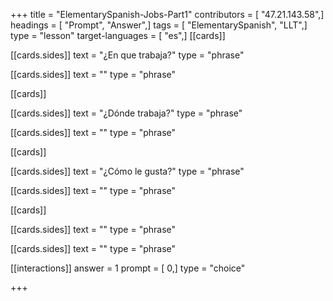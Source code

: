 +++
title = "ElementarySpanish-Jobs-Part1"
contributors = [ "47.21.143.58",]
headings = [ "Prompt", "Answer",]
tags = [ "ElementarySpanish", "LLT",]
type = "lesson"
target-languages = [ "es",]
[[cards]]

[[cards.sides]]
text = "¿En que trabaja?"
type = "phrase"

[[cards.sides]]
text = ""
type = "phrase"

[[cards]]

[[cards.sides]]
text = "¿Dónde trabaja?"
type = "phrase"

[[cards.sides]]
text = ""
type = "phrase"

[[cards]]

[[cards.sides]]
text = "¿Cómo le gusta?"
type = "phrase"

[[cards.sides]]
text = ""
type = "phrase"

[[cards]]

[[cards.sides]]
text = ""
type = "phrase"

[[cards.sides]]
text = ""
type = "phrase"

[[interactions]]
answer = 1
prompt = [ 0,]
type = "choice"

+++
